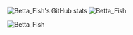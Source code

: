 ![Betta_Fish's GitHub stats](https://github-readme-stats.vercel.app/api?username=zxbmmmmmmmmm&show_icons=true&include_all_commits=true&hide_border=true&theme=transparent)
![Betta_Fish](https://github-readme-stats.vercel.app/api/top-langs/?username=zxbmmmmmmmmm&langs_count=10&hide_border=true&theme=transparent)

![Betta_Fish](https://count.getloli.com/get/@:zxbmmmmmmmmm?theme=rule34)
